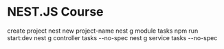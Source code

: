 <h1>NEST.JS Course</h1>

create project
nest new project-name
nest g module tasks
npm run start:dev
nest g controller tasks --no-spec
nest g service tasks --no-spec